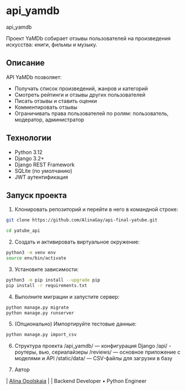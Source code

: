 # api_yamdb
api_yamdb

Проект YaMDb собирает отзывы пользователей на произведения искусства: книги, фильмы и музыку.

## Описание

API YaMDb позволяет:

- Получать список произведений, жанров и категорий
- Смотреть рейтинги и отзывы других пользователей
- Писать отзывы и ставить оценки
- Комментировать отзывы
- Ограничивать права пользователей по ролям: пользователь, модератор, администратор

## Технологии

- Python 3.12
- Django 3.2+
- Django REST Framework
- SQLite (по умолчанию)
- JWT аутентификация

## Запуск проекта

1. Клонировать репозиторий и перейти в него в командной строке:
```bash
git clone https://github.com/AlinaGay/api-final-yatube.git
```
```bash
cd yatube_api
```

2. Cоздать и активировать виртуальное окружение:
```bash
python3 -m venv env
source env/bin/activate
```
3. Установите зависимости:

```bash
python3 -m pip install --upgrade pip
pip install -r requirements.txt
```

4. Выполните миграции и запустите сервер:
```bash
python manage.py migrate
python manage.py runserver
```

5. (Опционально) Импортируйте тестовые данные:
```bash
python manage.py import_csv
```

6. Структура проекта
/api_yamdb/ — конфигурация Django
/api/ - роутеры, вью, сериалайзеры
/reviews/ — основное приложение с моделями и API
/static/data/ — CSV-файлы для загрузки в базу

7. Автор

| [Alina Opolskaia](https://github.com/AlinaGay/) |
| Backend Developer • Python Engineer 
